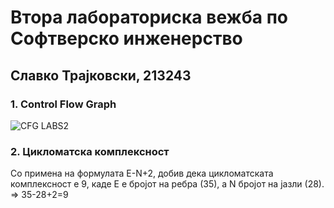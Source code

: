 # Втора лабораториска вежба по Софтверско инженерство
## Славко Трајковски, 213243
### 1. Control Flow Graph
![CFG LABS2](https://github.com/slavcetrajkovski/SI_2023_lab2_213243/assets/126784837/3a1d7e5f-5800-46c6-9528-b1066702f617)
### 2. Цикломатска комплексност
Со примена на формулата E-N+2, добив дека цикломатската комплексност е 9, каде E е бројот на ребра (35), a N бројот на јазли (28). => 35-28+2=9
